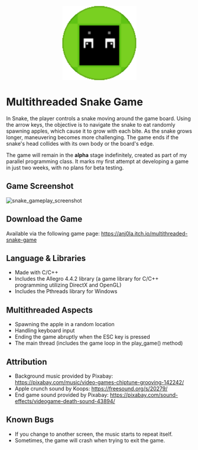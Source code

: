 <div align="center">
    <img src="MultithreadedSnake/graphics/logo_snake.png" alt="Screenshot of the logo" width="200">
</div>

# Multithreaded Snake Game

In Snake, the player controls a snake moving around the game board. Using the arrow keys, the objective is to navigate the snake to eat randomly spawning apples, which cause it to grow with each bite. As the snake grows longer, maneuvering becomes more challenging. The game ends if the snake's head collides with its own body or the board's edge. 

The game will remain in the **alpha** stage indefinitely, created as part of my parallel programming class. It marks my first attempt at developing a game in just two weeks, with no plans for beta testing.

## Game Screenshot

<img width="595" alt="snake_gameplay_screenshot" src="https://github.com/user-attachments/assets/dda50645-fc18-43d7-b908-4680df74d96a">

## Download the Game
Available via the following game page: https://anj0la.itch.io/multithreaded-snake-game

## Language & Libraries
- Made with C/C++
- Includes the Allegro 4.4.2 library (a game library for C/C++ programming utilizing DirectX and OpenGL)
- Includes the Pthreads library for Windows

## Multithreaded Aspects
- Spawning the apple in a random location
- Handling keyboard input
- Ending the game abruptly when the ESC key is pressed
- The main thread (includes the game loop in the play_game() method)

## Attribution
- Background music provided by Pixabay: https://pixabay.com/music/video-games-chiptune-grooving-142242/
- Apple crunch sound by Koops: https://freesound.org/s/20279/
- End game sound provided by Pixabay: https://pixabay.com/sound-effects/videogame-death-sound-43894/

## Known Bugs
- If you change to another screen, the music starts to repeat itself.
- Sometimes, the game will crash when trying to exit the game.
  
